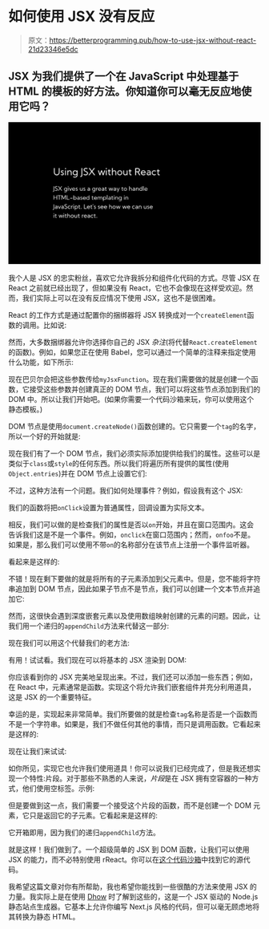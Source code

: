 # 如何使用 JSX 没有反应

> 原文：<https://betterprogramming.pub/how-to-use-jsx-without-react-21d23346e5dc>

## JSX 为我们提供了一个在 JavaScript 中处理基于 HTML 的模板的好方法。你知道你可以毫无反应地使用它吗？

![](img/54854bf2de956cc6f3c6161f8844b4a9.png)

我个人是 JSX 的忠实粉丝，喜欢它允许我拆分和组件化代码的方式。尽管 JSX 在 React 之前就已经出现了，但如果没有 React，它也不会像现在这样受欢迎。然而，我们实际上可以在没有反应情况下使用 JSX，这也不是很困难。

React 的工作方式是通过配置你的捆绑器将 JSX 转换成对一个`createElement`函数的调用。比如说:

然而，大多数捆绑器允许你选择你自己的 JSX *杂注*(将代替`React.createElement`的函数)。例如，如果您正在使用 Babel，您可以通过一个简单的注释来指定使用什么功能，如下所示:

现在巴贝尔会把这些参数传给`myJsxFunction`。现在我们需要做的就是创建一个函数，它接受这些参数并创建真正的 DOM 节点，我们可以将这些节点添加到我们的 DOM 中。所以让我们开始吧。(如果你需要一个代码沙箱来玩，你可以使用这个静态模板。)

DOM 节点是使用`document.createNode()`函数创建的。它只需要一个`tag`的名字，所以一个好的开始就是:

现在我们有了一个 DOM 节点，我们必须实际添加提供给我们的属性。这些可以是类似于`class`或`style`的任何东西。所以我们将遍历所有提供的属性(使用`Object.entries`)并在 DOM 节点上设置它们:

不过，这种方法有一个问题。我们如何处理事件？例如，假设我有这个 JSX:

我们的函数将把`onClick`设置为普通属性，回调设置为实际文本。

相反，我们可以做的是检查我们的属性是否以`on`开始，并且在窗口范围内。这会告诉我们这是不是一个事件。例如，`onclick`在窗口范围内；然而，`onfoo`不是。如果是，那么我们可以使用不带`on`的名称部分在该节点上注册一个事件监听器。

看起来是这样的:

不错！现在剩下要做的就是将所有的子元素添加到父元素中。但是，您不能将字符串追加到 DOM 节点，因此如果子节点不是节点，我们可以创建一个文本节点并追加它:

然而，这很快会遇到深度嵌套元素以及使用数组映射创建的元素的问题。因此，让我们用一个递归的`appendChild`方法来代替这一部分:

现在我们可以用这个代替我们的老方法:

有用！试试看。我们现在可以将基本的 JSX 渲染到 DOM:

你应该看到你的 JSX 完美地呈现出来。不过，我们还可以添加一些东西；例如，在 React 中，元素通常是函数。实现这个将允许我们嵌套组件并充分利用道具，这是 JSX 的一个重要特征。

幸运的是，实现起来非常简单。我们所要做的就是检查`tag`名称是否是一个函数而不是一个字符串。如果是，我们不做任何其他的事情，而只是调用函数。它看起来是这样的:

现在让我们来试试:

如你所见，实现它也允许我们使用道具！你可以说我们已经完成了，但是我还想实现一个特性:片段。对于那些不熟悉的人来说，*片段*是在 JSX 拥有空容器的一种方式，他们使用空标签。示例:

但是要做到这一点，我们需要一个接受这个片段的函数，而不是创建一个 DOM 元素，它只是返回它的子元素。它看起来是这样的:

它开箱即用，因为我们的递归`appendChild`方法。

就是这样！我们做到了。一个超级简单的 JSX 到 DOM 函数，让我们可以使用 JSX 的能力，而不必特别使用 rReact。你可以在[这个代码沙箱](https://codesandbox.io/s/jsx-in-the-browser-qd2hq)中找到它的源代码。

我希望这篇文章对你有所帮助，我也希望你能找到一些很酷的方法来使用 JSX 的力量。我实际上是在使用 [Dhow](https://github.com/kartiknair/dhow) 时了解到这些的，这是一个 JSX 驱动的 Node.js 静态站点生成器。它基本上允许你编写 Next.js 风格的代码，但可以毫无顾虑地将其转换为静态 HTML。